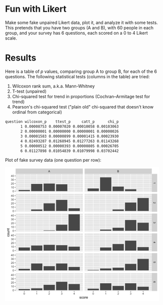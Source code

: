 Fun with Likert
========

Make some fake unpaired Likert data, plot it, and analyze it with some
tests. This pretends that you have two groups (A and B), with 60
people in each group, and your survey has 6 questions, each scored on
a 0 to 4 Likert scale.

Results
========

Here is a table of *p* values, comparing group A to group B, for each
of the 6 questions. The following statistical tests (columns in the
table) are tried:

1. Wilcoxon rank sum, a.k.a. Mann-Whitney
2. T-test (unpaired)
3. Chi-squared test for trend in proportions (Cochran–Armitage test for trend)
4. Pearson's chi-squared test ("plain old" chi-squared that doesn't
know ordinal from categorical)

```
question wilcoxon_p    ttest_p     catt_p      chi_p
       1 0.00008753 0.00007020 0.00010058 0.00103063
       2 0.00000001 0.00000000 0.00000001 0.00000026
       3 0.00001583 0.00000899 0.00001415 0.00023930
       4 0.02493287 0.01268945 0.01277263 0.01143268
       5 0.00000512 0.00000393 0.00000805 0.00026705
       6 0.01127898 0.01054839 0.01079998 0.03702442
```

Plot of fake survey data (one question per row):

![plot of likert data](facet_grid.png "Plot of Likert data")

